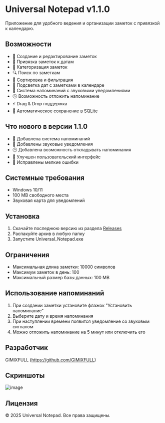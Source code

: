 # Universal Notepad v1.1.0

Приложение для удобного ведения и организации заметок с привязкой к календарю.

## Возможности
- 📝 Создание и редактирование заметок
- 📅 Привязка заметок к датам
- 📂 Категоризация заметок
- 🔍 Поиск по заметкам
- 🔄 Сортировка и фильтрация
- 📅 Подсветка дат с заметками в календаре
- 🔔 Система напоминаний с звуковыми уведомлениями
- 🕒 Возможность отложить напоминание
- ⚡ Drag & Drop поддержка
- 💾 Автоматическое сохранение в SQLite

## Что нового в версии 1.1.0
- 🔔 Добавлена система напоминаний
- 🔔 Добавлены звуковые уведомления
- 🕒 Добавлена возможность откладывать напоминания
- 🎨 Улучшен пользовательский интерфейс
- 🐛 Исправлены мелкие ошибки

## Системные требования
- Windows 10/11
- 100 MB свободного места
- Звуковая карта для уведомлений

## Установка
1. Скачайте последнюю версию из раздела [Releases]([https://github.com/GIMIXFULL/Universal-Notepad/releases])
2. Распакуйте архив в любую папку
3. Запустите Universal_Notepad.exe

## Ограничения
- Максимальная длина заметки: 10000 символов
- Максимум заметок в день: 100
- Максимальный размер базы данных: 100 MB

## Использование напоминаний
1. При создании заметки установите флажок "Установить напоминание"
2. Выберите дату и время напоминания
3. При наступлении времени появится уведомление со звуковым сигналом
4. Можно отложить напоминание на 5 минут или отключить его

## Разработчик
GIMIXFULL (https://github.com/GIMIXFULL)

## Скриншоты
![image](https://github.com/user-attachments/assets/4bec0e47-77c3-4a0e-9464-42e54daa825c)

## Лицензия
© 2025 Universal Notepad. Все права защищены.
